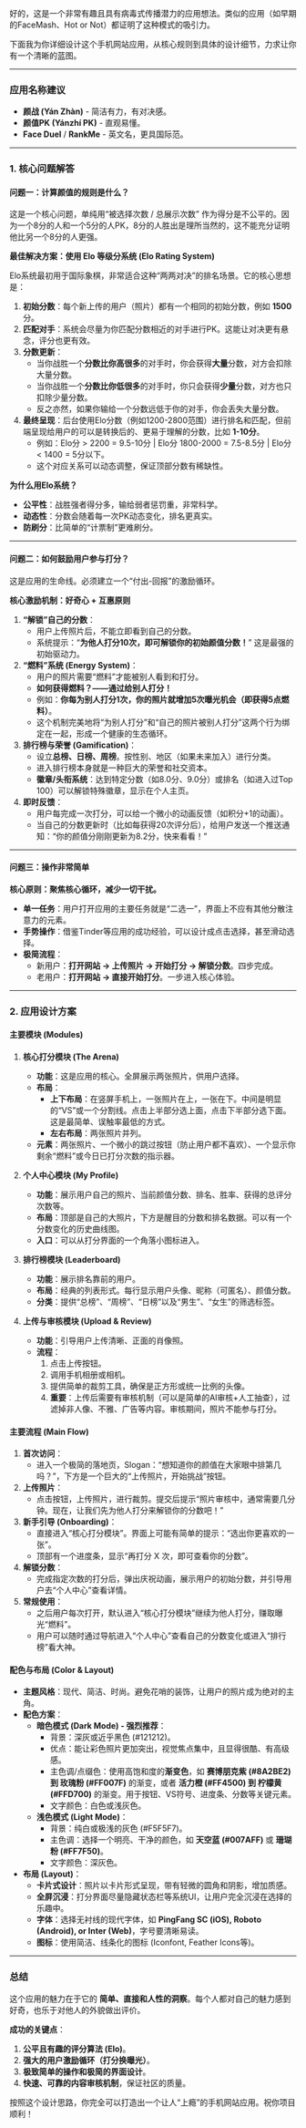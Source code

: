 好的，这是一个非常有趣且具有病毒式传播潜力的应用想法。类似的应用（如早期的FaceMash、Hot or Not）都证明了这种模式的吸引力。

下面我为你详细设计这个手机网站应用，从核心规则到具体的设计细节，力求让你有一个清晰的蓝图。

---

### 应用名称建议

*   **颜战 (Yán Zhàn)** - 简洁有力，有对决感。
*   **颜值PK (Yánzhí PK)** - 直观易懂。
*   **Face Duel** / **RankMe** - 英文名，更具国际范。

---

### 1. 核心问题解答

#### **问题一：计算颜值的规则是什么？**

这是一个核心问题，单纯用“被选择次数 / 总展示次数” 作为得分是不公平的。因为一个8分的人和一个5分的人PK，8分的人胜出是理所当然的，这不能充分证明他比另一个8分的人更强。

**最佳解决方案：使用 Elo 等级分系统 (Elo Rating System)**

Elo系统最初用于国际象棋，非常适合这种“两两对决”的排名场景。它的核心思想是：

1.  **初始分数**：每个新上传的用户（照片）都有一个相同的初始分数，例如 **1500** 分。
2.  **匹配对手**：系统会尽量为你匹配分数相近的对手进行PK。这能让对决更有悬念，评分也更有效。
3.  **分数更新**：
    *   当你战胜一个**分数比你高很多**的对手时，你会获得**大量**分数，对方会扣除大量分数。
    *   当你战胜一个**分数比你低很多**的对手时，你只会获得**少量**分数，对方也只扣除少量分数。
    *   反之亦然，如果你输给一个分数远低于你的对手，你会丢失大量分数。
4.  **最终呈现**：后台使用Elo分数（例如1200-2800范围）进行排名和匹配，但前端呈现给用户的可以是转换后的、更易于理解的分数，比如 **1-10分**。
    *   例如：Elo分 > 2200 = 9.5-10分 | Elo分 1800-2000 = 7.5-8.5分 | Elo分 < 1400 = 5分以下。
    *   这个对应关系可以动态调整，保证顶部分数有稀缺性。

**为什么用Elo系统？**
*   **公平性**：战胜强者得分多，输给弱者惩罚重，非常科学。
*   **动态性**：分数会随着每一次PK动态变化，排名更真实。
*   **防刷分**：比简单的“计票制”更难刷分。

---

#### **问题二：如何鼓励用户参与打分？**

这是应用的生命线。必须建立一个“付出-回报”的激励循环。

**核心激励机制：好奇心 + 互惠原则**

1.  **“解锁”自己的分数**：
    *   用户上传照片后，不能立即看到自己的分数。
    *   系统提示：“**为他人打分10次，即可解锁你的初始颜值分数！**” 这是最强的初始驱动力。
2.  **“燃料”系统 (Energy System)**：
    *   用户的照片需要“燃料”才能被别人看到和打分。
    *   **如何获得燃料？——通过给别人打分！**
    *   例如：**你每为别人打分1次，你的照片就增加5次曝光机会（即获得5点燃料）**。
    *   这个机制完美地将“为别人打分”和“自己的照片被别人打分”这两个行为绑定在一起，形成一个健康的生态循环。
3.  **排行榜与荣誉 (Gamification)**：
    *   设立**总榜、日榜、周榜**。按性别、地区（如果未来加入）进行分类。
    *   进入排行榜本身就是一种巨大的荣誉和社交资本。
    *   **徽章/头衔系统**：达到特定分数（如8.0分、9.0分）或排名（如进入过Top 100）可以解锁特殊徽章，显示在个人主页。
4.  **即时反馈**：
    *   用户每完成一次打分，可以给一个微小的动画反馈（如积分+1的动画）。
    *   当自己的分数更新时（比如每获得20次评分后），给用户发送一个推送通知：“你的颜值分刚刚更新为8.2分，快来看看！”

---

#### **问题三：操作非常简单**

**核心原则：聚焦核心循环，减少一切干扰。**

*   **单一任务**：用户打开应用的主要任务就是“二选一”，界面上不应有其他分散注意力的元素。
*   **手势操作**：借鉴Tinder等应用的成功经验，可以设计成点击选择，甚至滑动选择。
*   **极简流程**：
    *   新用户：**打开网站 -> 上传照片 -> 开始打分 -> 解锁分数**。四步完成。
    *   老用户：**打开网站 -> 直接开始打分**。一步进入核心体验。

---

### 2. 应用设计方案

#### **主要模块 (Modules)**

1.  **核心打分模块 (The Arena)**
    *   **功能**：这是应用的核心。全屏展示两张照片，供用户选择。
    *   **布局**：
        *   **上下布局**：在竖屏手机上，一张照片在上，一张在下。中间是明显的“VS”或一个分割线。点击上半部分选上面，点击下半部分选下面。这是最简单、误触率最低的方式。
        *   **左右布局**：两张照片并列。
    *   **元素**：两张照片、一个微小的跳过按钮（防止用户都不喜欢）、一个显示你剩余“燃料”或今日已打分次数的指示器。

2.  **个人中心模块 (My Profile)**
    *   **功能**：展示用户自己的照片、当前颜值分数、排名、胜率、获得的总评分次数等。
    *   **布局**：顶部是自己的大照片，下方是醒目的分数和排名数据。可以有一个分数变化的历史曲线图。
    *   **入口**：可以从打分界面的一个角落小图标进入。

3.  **排行榜模块 (Leaderboard)**
    *   **功能**：展示排名靠前的用户。
    *   **布局**：经典的列表形式。每行显示用户头像、昵称（可匿名）、颜值分数。
    *   **分类**：提供“总榜”、“周榜”、“日榜”以及“男生”、“女生”的筛选标签。

4.  **上传与审核模块 (Upload & Review)**
    *   **功能**：引导用户上传清晰、正面的肖像照。
    *   **流程**：
        1.  点击上传按钮。
        2.  调用手机相册或相机。
        3.  提供简单的裁剪工具，确保是正方形或统一比例的头像。
        4.  **重要**：上传后需要有审核机制（可以是简单的AI审核+人工抽查），过滤掉非人像、不雅、广告等内容。审核期间，照片不能参与打分。

#### **主要流程 (Main Flow)**

1.  **首次访问**：
    *   进入一个极简的落地页，Slogan：“想知道你的颜值在大家眼中排第几吗？”，下方是一个巨大的“上传照片，开始挑战”按钮。
2.  **上传照片**：
    *   点击按钮，上传照片，进行裁剪。提交后提示“照片审核中，通常需要几分钟。现在，让我们先为他人打分来解锁你的分数吧！”
3.  **新手引导 (Onboarding)**：
    *   直接进入“核心打分模块”。界面上可能有简单的提示：“选出你更喜欢的一张”。
    *   顶部有一个进度条，显示“再打分 X 次，即可查看你的分数”。
4.  **解锁分数**：
    *   完成指定次数的打分后，弹出庆祝动画，展示用户的初始分数，并引导用户去“个人中心”查看详情。
5.  **常规使用**：
    *   之后用户每次打开，默认进入“核心打分模块”继续为他人打分，赚取曝光“燃料”。
    *   用户可以随时通过导航进入“个人中心”查看自己的分数变化或进入“排行榜”看大神。

#### **配色与布局 (Color & Layout)**

*   **主题风格**：现代、简洁、时尚。避免花哨的装饰，让用户的照片成为绝对的主角。
*   **配色方案**：
    *   **暗色模式 (Dark Mode) - 强烈推荐**：
        *   背景：深灰或近乎黑色 (#121212)。
        *   优点：能让彩色照片更加突出，视觉焦点集中，且显得很酷、有高级感。
        *   主色调/点缀色：使用高饱和度的**渐变色**，如 **赛博朋克紫 (#8A2BE2) 到 玫瑰粉 (#FF007F)** 的渐变，或者 **活力橙 (#FF4500) 到 柠檬黄 (#FFD700)** 的渐变。用于按钮、VS符号、进度条、分数等关键元素。
        *   文字颜色：白色或浅灰色。
    *   **浅色模式 (Light Mode)**：
        *   背景：纯白或极浅的灰色 (#F5F5F7)。
        *   主色调：选择一个明亮、干净的颜色，如 **天空蓝 (#007AFF)** 或 **珊瑚粉 (#FF7F50)**。
        *   文字颜色：深灰色。
*   **布局 (Layout)**：
    *   **卡片式设计**：照片以卡片形式呈现，带有轻微的圆角和阴影，增加质感。
    *   **全屏沉浸**：打分界面尽量隐藏状态栏等系统UI，让用户完全沉浸在选择的乐趣中。
    *   **字体**：选择无衬线的现代字体，如 **PingFang SC (iOS), Roboto (Android), or Inter (Web)**，字号要清晰易读。
    *   **图标**：使用简洁、线条化的图标 (Iconfont, Feather Icons等)。

---

### 总结

这个应用的魅力在于它的 **简单、直接和人性的洞察**。每个人都对自己的魅力感到好奇，也乐于对他人的外貌做出评价。

**成功的关键点**：
1.  **公平且有趣的评分算法 (Elo)**。
2.  **强大的用户激励循环（打分换曝光）**。
3.  **极致简单的操作和极简的界面设计**。
4.  **快速、可靠的内容审核机制**，保证社区的质量。

按照这个设计思路，你完全可以打造出一个让人“上瘾”的手机网站应用。祝你项目顺利！
